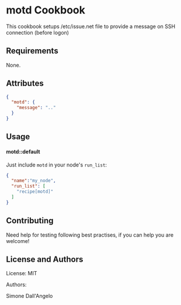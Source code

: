 motd Cookbook
=============
This cookbook setups /etc/issue.net file to provide a message on SSH connection (before logon)

Requirements
------------
None.

Attributes
----------
```json
{
  "motd": {
    "message": ".."
  }
}
```

Usage
-----
#### motd::default
Just include `motd` in your node's `run_list`:

```json
{
  "name":"my_node",
  "run_list": [
    "recipe[motd]"
  ]
}
```

Contributing
------------
Need help for testing following best practises, if you can help you are welcome!

License and Authors
-------------------
License: MIT

Authors:

Simone Dall'Angelo
